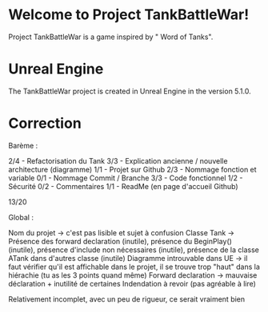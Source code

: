 #  Welcome to Project TankBattleWar!

Project TankBattleWar is a game inspired by " Word of Tanks". 

# Unreal Engine

The TankBattleWar project is created in Unreal Engine in the version 5.1.0. 

# Correction

Barème :

2/4 - Refactorisation du Tank
3/3 - Explication ancienne / nouvelle architecture (diagramme)
1/1 - Projet sur Github
2/3 - Nommage fonction et variable
0/1 - Nommage Commit / Branche
3/3 - Code fonctionnel
1/2 - Sécurité
0/2 - Commentaires
1/1 - ReadMe (en page d'accueil Github)

13/20

Global :

Nom du projet -> c'est pas lisible et sujet à confusion
Classe Tank -> Présence des forward declaration (inutile), présence du BeginPlay() (inutile), présence d'include non nécessaires (inutile), présence de la classe ATank dans d'autres classe (inutile)
Diagramme introuvable dans UE -> il faut vérifier qu'il est affichable dans le projet, il se trouve trop "haut" dans la hiérachie (tu as les 3 points quand même)
Forward declaration -> mauvaise déclaration + inutilité de certaines
Indendation à revoir (pas agréable à lire)

Relativement incomplet, avec un peu de rigueur, ce serait vraiment bien

